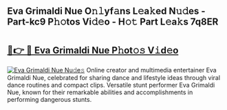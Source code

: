 ## Eva Grimaldi Nue O𝚗𝚕yf𝚊ns L𝚎a𝚔ed N𝚞𝚍es - Part-kc9 P𝚑𝚘tos Vi𝚍𝚎o - H𝚘𝚝 Part L𝚎a𝚔s 7q8ER

# <h2><a href="http://kfep2o.oniu.top/?m=Eva+Grimaldi+Nue">🔗👉 🔴 Eva Grimaldi Nue P𝚑ot𝚘𝚜 V𝚒d𝚎o</a></h2>

[![Eva Grimaldi Nue Nu𝚍e𝚜](https://i.imgur.com/0qMVB7G.gif)](http://kfep2o.oniu.top/?m=Eva+Grimaldi+Nue)
Online creator and multimedia entertainer Eva Grimaldi Nue, celebrated for sharing dance and lifestyle ideas through viral dance routines and compact clips. Versatile stunt performer Eva Grimaldi Nue, known for their remarkable abilities and accomplishments in performing dangerous stunts.  
